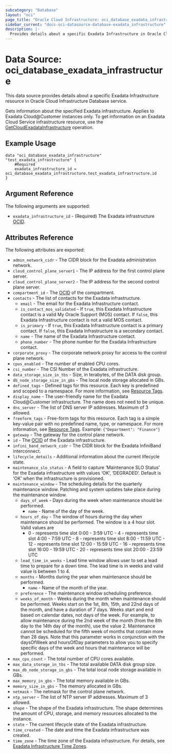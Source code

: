 ```yaml
---
subcategory: "Database"
layout: "oci"
page_title: "Oracle Cloud Infrastructure: oci_database_exadata_infrastructure"
sidebar_current: "docs-oci-datasource-database-exadata_infrastructure"
description: |-
  Provides details about a specific Exadata Infrastructure in Oracle Cloud Infrastructure Database service
---
```


# Data Source: oci_database_exadata_infrastructure
This data source provides details about a specific Exadata Infrastructure resource in Oracle Cloud Infrastructure Database service.

Gets information about the specified Exadata infrastructure. Applies to Exadata Cloud@Customer instances only.
To get information on an Exadata Cloud Service infrastructure resource, use the  [GetCloudExadataInfrastructure](https://docs.cloud.oracle.com/iaas/api/#/en/database/latest/CloudExadataInfrastructure/GetCloudExadataInfrastructure) operation.


## Example Usage

```hcl
data "oci_database_exadata_infrastructure" "test_exadata_infrastructure" {
	#Required
	exadata_infrastructure_id = oci_database_exadata_infrastructure.test_exadata_infrastructure.id
}
```

## Argument Reference

The following arguments are supported:

* `exadata_infrastructure_id` - (Required) The Exadata infrastructure [OCID](https://docs.cloud.oracle.com/iaas/Content/General/Concepts/identifiers.htm).


## Attributes Reference

The following attributes are exported:

* `admin_network_cidr` - The CIDR block for the Exadata administration network.
* `cloud_control_plane_server1` - The IP address for the first control plane server.
* `cloud_control_plane_server2` - The IP address for the second control plane server.
* `compartment_id` - The [OCID](https://docs.cloud.oracle.com/iaas/Content/General/Concepts/identifiers.htm) of the compartment.
* `contacts` - The list of contacts for the Exadata infrastructure.
	* `email` - The email for the Exadata Infrastructure contact.
	* `is_contact_mos_validated` - If `true`, this Exadata Infrastructure contact is a valid My Oracle Support (MOS) contact. If `false`, this Exadata Infrastructure contact is not a valid MOS contact.
	* `is_primary` - If `true`, this Exadata Infrastructure contact is a primary contact. If `false`, this Exadata Infrastructure is a secondary contact.
	* `name` - The name of the Exadata Infrastructure contact.
	* `phone_number` - The phone number for the Exadata Infrastructure contact.
* `corporate_proxy` - The corporate network proxy for access to the control plane network.
* `cpus_enabled` - The number of enabled CPU cores.
* `csi_number` - The CSI Number of the Exadata infrastructure.
* `data_storage_size_in_tbs` - Size, in terabytes, of the DATA disk group. 
* `db_node_storage_size_in_gbs` - The local node storage allocated in GBs.
* `defined_tags` - Defined tags for this resource. Each key is predefined and scoped to a namespace. For more information, see [Resource Tags](https://docs.cloud.oracle.com/iaas/Content/General/Concepts/resourcetags.htm). 
* `display_name` - The user-friendly name for the Exadata Cloud@Customer infrastructure. The name does not need to be unique.
* `dns_server` - The list of DNS server IP addresses. Maximum of 3 allowed.
* `freeform_tags` - Free-form tags for this resource. Each tag is a simple key-value pair with no predefined name, type, or namespace. For more information, see [Resource Tags](https://docs.cloud.oracle.com/iaas/Content/General/Concepts/resourcetags.htm).  Example: `{"Department": "Finance"}` 
* `gateway` - The gateway for the control plane network.
* `id` - The [OCID](https://docs.cloud.oracle.com/iaas/Content/General/Concepts/identifiers.htm) of the Exadata infrastructure.
* `infini_band_network_cidr` - The CIDR block for the Exadata InfiniBand interconnect.
* `lifecycle_details` - Additional information about the current lifecycle state.
* `maintenance_slo_status` - A field to capture ‘Maintenance SLO Status’ for the Exadata infrastructure with values ‘OK’, ‘DEGRADED’. Default is ‘OK’ when the infrastructure is provisioned.
* `maintenance_window` - The scheduling details for the quarterly maintenance window. Patching and system updates take place during the maintenance window. 
	* `days_of_week` - Days during the week when maintenance should be performed.
		* `name` - Name of the day of the week.
	* `hours_of_day` - The window of hours during the day when maintenance should be performed. The window is a 4 hour slot. Valid values are
		* 0 - represents time slot 0:00 - 3:59 UTC - 4 - represents time slot 4:00 - 7:59 UTC - 8 - represents time slot 8:00 - 11:59 UTC - 12 - represents time slot 12:00 - 15:59 UTC - 16 - represents time slot 16:00 - 19:59 UTC - 20 - represents time slot 20:00 - 23:59 UTC
	* `lead_time_in_weeks` - Lead time window allows user to set a lead time to prepare for a down time. The lead time is in weeks and valid value is between 1 to 4. 
	* `months` - Months during the year when maintenance should be performed.
		* `name` - Name of the month of the year.
	* `preference` - The maintenance window scheduling preference.
	* `weeks_of_month` - Weeks during the month when maintenance should be performed. Weeks start on the 1st, 8th, 15th, and 22nd days of the month, and have a duration of 7 days. Weeks start and end based on calendar dates, not days of the week. For example, to allow maintenance during the 2nd week of the month (from the 8th day to the 14th day of the month), use the value 2. Maintenance cannot be scheduled for the fifth week of months that contain more than 28 days. Note that this parameter works in conjunction with the  daysOfWeek and hoursOfDay parameters to allow you to specify specific days of the week and hours that maintenance will be performed. 
* `max_cpu_count` - The total number of CPU cores available.
* `max_data_storage_in_tbs` - The total available DATA disk group size.
* `max_db_node_storage_in_gbs` - The total local node storage available in GBs.
* `max_memory_in_gbs` - The total memory available in GBs.
* `memory_size_in_gbs` - The memory allocated in GBs.
* `netmask` - The netmask for the control plane network.
* `ntp_server` - The list of NTP server IP addresses. Maximum of 3 allowed.
* `shape` - The shape of the Exadata infrastructure. The shape determines the amount of CPU, storage, and memory resources allocated to the instance. 
* `state` - The current lifecycle state of the Exadata infrastructure.
* `time_created` - The date and time the Exadata infrastructure was created.
* `time_zone` - The time zone of the Exadata infrastructure. For details, see [Exadata Infrastructure Time Zones](https://docs.cloud.oracle.com/iaas/Content/Database/References/timezones.htm).

